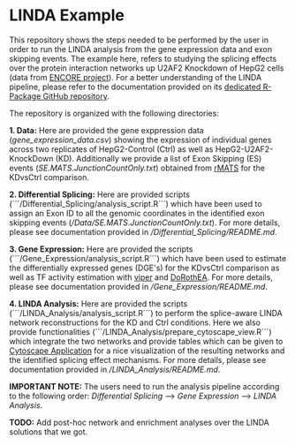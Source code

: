 # LINDA Example

This repository shows the steps needed to be performed by the user in order to run the LINDA analysis from the gene expression data and exon skipping events. The example here, refers to studying the splicing effects over the protein interaction networks up U2AF2 Knockdown of HepG2 cells (data from [ENCORE project](https://www.encodeproject.org/encore-matrix/?type=Experiment&status=released&internal_tags=ENCORE)). For a better understanding of the LINDA pipeline, please refer to the documentation provided on its [dedicated R-Package GitHub repository](https://github.com/dieterich-lab/LINDA).

The repository is organized with the following directories:

**1. Data:** Here are provided the gene exppression data (*gene_expression_data.csv*) showing the expression of individual genes across two replicates of HepG2-Control (Ctrl) as well as HepG2-U2AF2-KnockDown (KD). Additionally we provide a list of Exon Skipping (ES) events (*SE.MATS.JunctionCountOnly.txt*) obtained from [rMATS](https://www.pnas.org/content/111/51/E5593) for the KDvsCtrl comparison.

**2. Differential Splicing:** Here are provided scripts (´´´/Differential_Splicing/analysis_script.R´´´) which have been used to assign an Exon ID to all the genomic coordinates in the identified exon skipping events (*/Data/SE.MATS.JunctionCountOnly.txt*). For more details, please see documentation provided in */Differential_Splicing/README.md*.

**3. Gene Expression:** Here are provided the scripts (´´´/Gene_Expression/analysis_script.R´´´) which have been used to estimate the differentially expressed genes (DGE's) for the KDvsCtrl comparison as well as TF activity estimation with [viper](https://www.bioconductor.org/packages/release/bioc/html/viper.html) and [DoRothEA](https://www.bioconductor.org/packages/release/bioc/html/viper.html). For more details, please see documentation provided in */Gene_Expression/README.md*.

**4. LINDA Analysis:** Here are provided the scripts (´´´/LINDA_Analysis/analysis_script.R´´´) to perform the splice-aware LINDA network reconstructions for the KD and Ctrl conditions. Here we also provide functionalities (´´´/LINDA_Analysis/prepare_cytoscape_view.R´´´) which integrate the two networks and provide tables which can be given to [Cytoscape Application](https://cytoscape.org/) for a nice visualization of the resulting networks and the identified splicing effect mechanisms. For more details, please see documentation provided in */LINDA_Analysis/README.md*.

**IMPORTANT NOTE:** The users need to run the analysis pipeline according to the following order: *Differential Splicing* --> *Gene Expression* --> *LINDA Analysis*.

**TODO:** Add post-hoc network and enrichment analyses over the LINDA solutions that we got.
